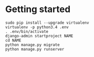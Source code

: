 # Getting started

    sudo pip install --upgrade virtualenv
    virtualenv -p python3.4 .env
    . .env/bin/activate
    django-admin startproject NAME
    cd NAME
    python manage.py migrate
    python manage.py runserver
